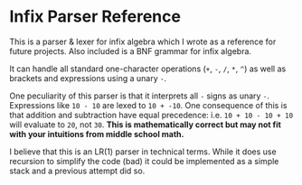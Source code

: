 # Infix Parser Reference

This is a parser & lexer for infix algebra which I wrote as a reference for future projects. Also included is a BNF grammar for infix algebra.

It can handle all standard one-character operations (`+`, `-`, `/`, `*`, `^`) as well as brackets and expressions using a unary `-`.

One peculiarity of this parser is that it interprets all `-` signs as unary `-`. Expressions like `10 - 10` are lexed to `10 + -10`. One consequence of this is that addition and subtraction have equal precedence: i.e. `10 + 10 - 10 + 10` will evaluate to `20`, not `30`. **This is mathematically correct but may not fit with your intuitions from middle school math.**

I believe that this is an LR(1) parser in technical terms. While it does use recursion to simplify the code (bad) it could be implemented as a simple stack and a previous attempt did so.